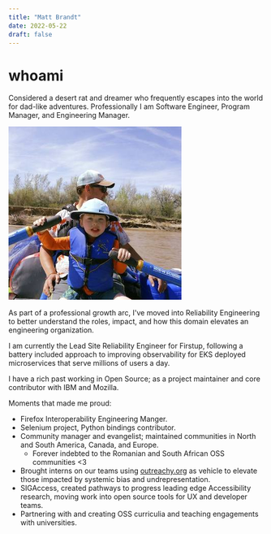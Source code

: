 ```yaml
---
title: "Matt Brandt"
date: 2022-05-22
draft: false
---
```

# whoami
Considered a desert rat and dreamer who frequently escapes into the world for dad-like adventures. Professionally I am Software Engineer, Program Manager, and Engineering Manager.

![Me](/about/me.jpeg)

As part of a professional growth arc, I've moved into Reliability Engineering to better understand the roles, impact, and how this domain elevates an engineering organization.

I am currently the Lead Site Reliability Engineer for Firstup, following a battery included approach to improving observability for EKS deployed microservices that serve millions of users a day.

I have a rich past working in Open Source; as a project maintainer and core contributor with IBM and Mozilla. 

Moments that made me proud:
* Firefox Interoperability Engineering Manger.
* Selenium project, Python bindings contributor.
* Community manager and evangelist; maintained communities in North and South America, Canada, and Europe.
  * Forever indebted to the Romanian and South African OSS communities <3
* Brought interns on our teams using [outreachy.org](https://www.outreachy.org/) as vehicle to elevate those impacted by systemic bias and undrepresentation.
* SIGAccess, created pathways to progress leading edge Accessibility research, moving work into open source tools for UX and developer teams.
* Partnering with and creating OSS curriculia and teaching engagements with universities.
